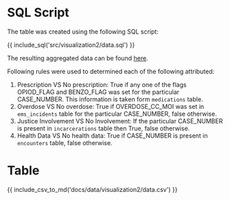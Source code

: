 # SQL Script

The table was created using the following SQL script:

{{ include_sql('src/visualization2/data.sql') }}

The resulting aggregated data can be found [here](../data/visualization2/data.csv).

Following rules were used to determined each of the following attributed:

1. Prescription VS No prescription: True if any one of the flags OPIOD_FLAG and BENZO_FLAG was set for the particular CASE_NUMBER. This information is taken form `medications` table.
2. Overdose VS No overdose: True if OVERDOSE_CC_MOI was set in `ems_incidents` table for the particular CASE_NUMBER, false otherwise.
3. Justice Involvement VS No Involvement: If the particular CASE_NUMBER is present in `incarcerations` table then True, false otherwise.
4. Health Data VS No health data: True if CASE_NUMBER is present in `encounters` table, false otherwise.


# Table

{{ include_csv_to_md('docs/data/visualization2/data.csv') }}
